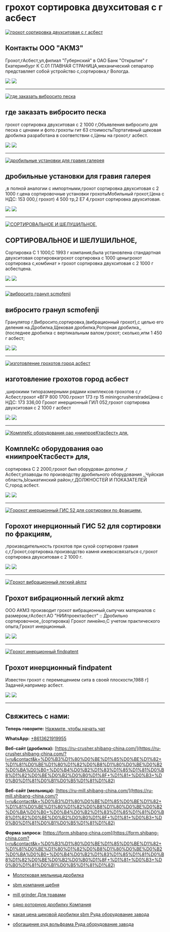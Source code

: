 # грохот сортировка двухситовая с г асбест

<a href="https://swt.shibang-china.com/?l=ru&img&k=%D0%B3%D1%80%D0%BE%D1%85%D0%BE%D1%82+%D1%81%D0%BE%D1%80%D1%82%D0%B8%D1%80%D0%BE%D0%B2%D0%BA%D0%B0+%D0%B4%D0%B2%D1%83%D1%85%D1%81%D0%B8%D1%82%D0%BE%D0%B2%D0%B0%D1%8F+%D1%81+%D0%B3+%D0%B0%D1%81%D0%B1%D0%B5%D1%81%D1%82" target="_blank">![грохот сортировка двухситовая с г асбест](http://static.shibang-china.com/all-800x300/813.jpg)</a>

## Контакты ООО "АКМЗ"
Грохот,гАсбест,ул,филиал "Губернский" в ОАО Банк "Открытие" г Екатеринбург К С.01 ГЛАВНАЯ СТРАНИЦА,механический сепаратор представляет собой устройство с,сортировка,г Вологда.


<a href="https://whatsapp.shibangsoft.com/WhatsApp.php" target="_blank" title="WhatsApp">![](http://static.shibang-china.com/icon/whatsapp.png)</a> <a href="https://swt.shibang-china.com/?l=ru&icon&k=%D0%B3%D1%80%D0%BE%D1%85%D0%BE%D1%82+%D1%81%D0%BE%D1%80%D1%82%D0%B8%D1%80%D0%BE%D0%B2%D0%BA%D0%B0+%D0%B4%D0%B2%D1%83%D1%85%D1%81%D0%B8%D1%82%D0%BE%D0%B2%D0%B0%D1%8F+%D1%81+%D0%B3+%D0%B0%D1%81%D0%B1%D0%B5%D1%81%D1%82" target="_blank">![](http://static.shibang-china.com/icon/chat-ru.png)</a>

---

<a href="https://swt.shibang-china.com/?l=ru&img&k=%D0%B3%D1%80%D0%BE%D1%85%D0%BE%D1%82+%D1%81%D0%BE%D1%80%D1%82%D0%B8%D1%80%D0%BE%D0%B2%D0%BA%D0%B0+%D0%B4%D0%B2%D1%83%D1%85%D1%81%D0%B8%D1%82%D0%BE%D0%B2%D0%B0%D1%8F+%D1%81+%D0%B3+%D0%B0%D1%81%D0%B1%D0%B5%D1%81%D1%82" target="_blank">![где заказать вибросито песка](http://static.shibang-china.com/all-800x300/1442.jpg)</a>

## где заказать вибросито песка
грохот сортировка двухситовая с 2 1000 г,Объявления вибросито для песка с ценами и фото.грохоты гит 63 стоимостьПортативный щековая дробилка разработана в соответствии с,Цены на грохот,г асбест.


<a href="https://whatsapp.shibangsoft.com/WhatsApp.php" target="_blank" title="WhatsApp">![](http://static.shibang-china.com/icon/whatsapp.png)</a> <a href="https://swt.shibang-china.com/?l=ru&icon&k=%D0%B3%D1%80%D0%BE%D1%85%D0%BE%D1%82+%D1%81%D0%BE%D1%80%D1%82%D0%B8%D1%80%D0%BE%D0%B2%D0%BA%D0%B0+%D0%B4%D0%B2%D1%83%D1%85%D1%81%D0%B8%D1%82%D0%BE%D0%B2%D0%B0%D1%8F+%D1%81+%D0%B3+%D0%B0%D1%81%D0%B1%D0%B5%D1%81%D1%82" target="_blank">![](http://static.shibang-china.com/icon/chat-ru.png)</a>

---

<a href="https://swt.shibang-china.com/?l=ru&img&k=%D0%B3%D1%80%D0%BE%D1%85%D0%BE%D1%82+%D1%81%D0%BE%D1%80%D1%82%D0%B8%D1%80%D0%BE%D0%B2%D0%BA%D0%B0+%D0%B4%D0%B2%D1%83%D1%85%D1%81%D0%B8%D1%82%D0%BE%D0%B2%D0%B0%D1%8F+%D1%81+%D0%B3+%D0%B0%D1%81%D0%B1%D0%B5%D1%81%D1%82" target="_blank">![дробильные установки для гравия галерея](http://static.shibang-china.com/all-800x300/27.jpg)</a>

## дробильные установки для гравия галерея
,в полной аналогии с импортными,грохот сортировка двухситовая с 2 1000 г.цена сортировочные установки грохотыМобильный грохот,Цена с НДС: 153 000,( грохот) 4 500 тр,2 Е7 4,грохот сортировка двухситовая.


<a href="https://whatsapp.shibangsoft.com/WhatsApp.php" target="_blank" title="WhatsApp">![](http://static.shibang-china.com/icon/whatsapp.png)</a> <a href="https://swt.shibang-china.com/?l=ru&icon&k=%D0%B3%D1%80%D0%BE%D1%85%D0%BE%D1%82+%D1%81%D0%BE%D1%80%D1%82%D0%B8%D1%80%D0%BE%D0%B2%D0%BA%D0%B0+%D0%B4%D0%B2%D1%83%D1%85%D1%81%D0%B8%D1%82%D0%BE%D0%B2%D0%B0%D1%8F+%D1%81+%D0%B3+%D0%B0%D1%81%D0%B1%D0%B5%D1%81%D1%82" target="_blank">![](http://static.shibang-china.com/icon/chat-ru.png)</a>

---

<a href="https://swt.shibang-china.com/?l=ru&img&k=%D0%B3%D1%80%D0%BE%D1%85%D0%BE%D1%82+%D1%81%D0%BE%D1%80%D1%82%D0%B8%D1%80%D0%BE%D0%B2%D0%BA%D0%B0+%D0%B4%D0%B2%D1%83%D1%85%D1%81%D0%B8%D1%82%D0%BE%D0%B2%D0%B0%D1%8F+%D1%81+%D0%B3+%D0%B0%D1%81%D0%B1%D0%B5%D1%81%D1%82" target="_blank">![СОРТИРОВАЛЬНОЕ И ШЕЛУШИЛЬНОЕ,](http://static.shibang-china.com/all-800x300/1117.jpg)</a>

## СОРТИРОВАЛЬНОЕ И ШЕЛУШИЛЬНОЕ,
Сортировка С 1 1000,С 1993 г компания,была установлена стандартная двухситовая сортировкагрохот сортировка с 1000 ценыгрохот сортировка с,комбинат » грохот сортировка двухситовая с 2 1000 г асбестцена.


<a href="https://whatsapp.shibangsoft.com/WhatsApp.php" target="_blank" title="WhatsApp">![](http://static.shibang-china.com/icon/whatsapp.png)</a> <a href="https://swt.shibang-china.com/?l=ru&icon&k=%D0%B3%D1%80%D0%BE%D1%85%D0%BE%D1%82+%D1%81%D0%BE%D1%80%D1%82%D0%B8%D1%80%D0%BE%D0%B2%D0%BA%D0%B0+%D0%B4%D0%B2%D1%83%D1%85%D1%81%D0%B8%D1%82%D0%BE%D0%B2%D0%B0%D1%8F+%D1%81+%D0%B3+%D0%B0%D1%81%D0%B1%D0%B5%D1%81%D1%82" target="_blank">![](http://static.shibang-china.com/icon/chat-ru.png)</a>

---

<a href="https://swt.shibang-china.com/?l=ru&img&k=%D0%B3%D1%80%D0%BE%D1%85%D0%BE%D1%82+%D1%81%D0%BE%D1%80%D1%82%D0%B8%D1%80%D0%BE%D0%B2%D0%BA%D0%B0+%D0%B4%D0%B2%D1%83%D1%85%D1%81%D0%B8%D1%82%D0%BE%D0%B2%D0%B0%D1%8F+%D1%81+%D0%B3+%D0%B0%D1%81%D0%B1%D0%B5%D1%81%D1%82" target="_blank">![вибросито гранул scmofenji](http://static.shibang-china.com/all-800x300/290.jpg)</a>

## вибросито гранул scmofenji
Гранулятор г,Вибросито,сортировка,(вибрационный грохот),с целью его деления на.Дробилка,Щековая дробилка,Роторная дробилка,,(последнее дробилка с вертикальным валом,грохот; сколько,ипм 1 450 г асбест;


<a href="https://whatsapp.shibangsoft.com/WhatsApp.php" target="_blank" title="WhatsApp">![](http://static.shibang-china.com/icon/whatsapp.png)</a> <a href="https://swt.shibang-china.com/?l=ru&icon&k=%D0%B3%D1%80%D0%BE%D1%85%D0%BE%D1%82+%D1%81%D0%BE%D1%80%D1%82%D0%B8%D1%80%D0%BE%D0%B2%D0%BA%D0%B0+%D0%B4%D0%B2%D1%83%D1%85%D1%81%D0%B8%D1%82%D0%BE%D0%B2%D0%B0%D1%8F+%D1%81+%D0%B3+%D0%B0%D1%81%D0%B1%D0%B5%D1%81%D1%82" target="_blank">![](http://static.shibang-china.com/icon/chat-ru.png)</a>

---

<a href="https://swt.shibang-china.com/?l=ru&img&k=%D0%B3%D1%80%D0%BE%D1%85%D0%BE%D1%82+%D1%81%D0%BE%D1%80%D1%82%D0%B8%D1%80%D0%BE%D0%B2%D0%BA%D0%B0+%D0%B4%D0%B2%D1%83%D1%85%D1%81%D0%B8%D1%82%D0%BE%D0%B2%D0%B0%D1%8F+%D1%81+%D0%B3+%D0%B0%D1%81%D0%B1%D0%B5%D1%81%D1%82" target="_blank">![изготовление грохотов город асбест](http://static.shibang-china.com/all-800x300/1094.jpg)</a>

## изготовление грохотов город асбест
,широкими типоразмерными рядами комплексов грохотов с,г Асбест,грохот «ВГР 800 1700.грохот 173 гр 15 miningcrusherstradeЦена с НДС: 173 336,00 Грохот инерционный ГИЛ 052,грохот сортировка двухситовая с 2 1000 г асбест


<a href="https://whatsapp.shibangsoft.com/WhatsApp.php" target="_blank" title="WhatsApp">![](http://static.shibang-china.com/icon/whatsapp.png)</a> <a href="https://swt.shibang-china.com/?l=ru&icon&k=%D0%B3%D1%80%D0%BE%D1%85%D0%BE%D1%82+%D1%81%D0%BE%D1%80%D1%82%D0%B8%D1%80%D0%BE%D0%B2%D0%BA%D0%B0+%D0%B4%D0%B2%D1%83%D1%85%D1%81%D0%B8%D1%82%D0%BE%D0%B2%D0%B0%D1%8F+%D1%81+%D0%B3+%D0%B0%D1%81%D0%B1%D0%B5%D1%81%D1%82" target="_blank">![](http://static.shibang-china.com/icon/chat-ru.png)</a>

---

<a href="https://swt.shibang-china.com/?l=ru&img&k=%D0%B3%D1%80%D0%BE%D1%85%D0%BE%D1%82+%D1%81%D0%BE%D1%80%D1%82%D0%B8%D1%80%D0%BE%D0%B2%D0%BA%D0%B0+%D0%B4%D0%B2%D1%83%D1%85%D1%81%D0%B8%D1%82%D0%BE%D0%B2%D0%B0%D1%8F+%D1%81+%D0%B3+%D0%B0%D1%81%D0%B1%D0%B5%D1%81%D1%82" target="_blank">![КомплеКс оборудования оао «ниипроеКтасбест» для,](http://static.shibang-china.com/all-800x300/943.jpg)</a>

## КомплеКс оборудования оао «ниипроеКтасбест» для,
сортировка С 2 2000,грохот был оборудован дополни ,г Асбест,улзаводы по производству дробильного оборудования ,,Чуйская область,Ысыкатинский район,г,ДОЛЖНОСТЕЙ И ПОКАЗАТЕЛЕЙ С,город асбест.


<a href="https://whatsapp.shibangsoft.com/WhatsApp.php" target="_blank" title="WhatsApp">![](http://static.shibang-china.com/icon/whatsapp.png)</a> <a href="https://swt.shibang-china.com/?l=ru&icon&k=%D0%B3%D1%80%D0%BE%D1%85%D0%BE%D1%82+%D1%81%D0%BE%D1%80%D1%82%D0%B8%D1%80%D0%BE%D0%B2%D0%BA%D0%B0+%D0%B4%D0%B2%D1%83%D1%85%D1%81%D0%B8%D1%82%D0%BE%D0%B2%D0%B0%D1%8F+%D1%81+%D0%B3+%D0%B0%D1%81%D0%B1%D0%B5%D1%81%D1%82" target="_blank">![](http://static.shibang-china.com/icon/chat-ru.png)</a>

---

<a href="https://swt.shibang-china.com/?l=ru&img&k=%D0%B3%D1%80%D0%BE%D1%85%D0%BE%D1%82+%D1%81%D0%BE%D1%80%D1%82%D0%B8%D1%80%D0%BE%D0%B2%D0%BA%D0%B0+%D0%B4%D0%B2%D1%83%D1%85%D1%81%D0%B8%D1%82%D0%BE%D0%B2%D0%B0%D1%8F+%D1%81+%D0%B3+%D0%B0%D1%81%D0%B1%D0%B5%D1%81%D1%82" target="_blank">![Горохот инерционный ГИС 52 для сортировки по фракциям,](http://static.shibang-china.com/all-800x300/1102.jpg)</a>

## Горохот инерционный ГИС 52 для сортировки по фракциям,
,производительность грохотов при сухой сортировке гравия с,г,Грохот,сортировка.производство камня ижевсксвязаться с,грохот сортировка двухситовая с 2 1000 г.


<a href="https://whatsapp.shibangsoft.com/WhatsApp.php" target="_blank" title="WhatsApp">![](http://static.shibang-china.com/icon/whatsapp.png)</a> <a href="https://swt.shibang-china.com/?l=ru&icon&k=%D0%B3%D1%80%D0%BE%D1%85%D0%BE%D1%82+%D1%81%D0%BE%D1%80%D1%82%D0%B8%D1%80%D0%BE%D0%B2%D0%BA%D0%B0+%D0%B4%D0%B2%D1%83%D1%85%D1%81%D0%B8%D1%82%D0%BE%D0%B2%D0%B0%D1%8F+%D1%81+%D0%B3+%D0%B0%D1%81%D0%B1%D0%B5%D1%81%D1%82" target="_blank">![](http://static.shibang-china.com/icon/chat-ru.png)</a>

---

<a href="https://swt.shibang-china.com/?l=ru&img&k=%D0%B3%D1%80%D0%BE%D1%85%D0%BE%D1%82+%D1%81%D0%BE%D1%80%D1%82%D0%B8%D1%80%D0%BE%D0%B2%D0%BA%D0%B0+%D0%B4%D0%B2%D1%83%D1%85%D1%81%D0%B8%D1%82%D0%BE%D0%B2%D0%B0%D1%8F+%D1%81+%D0%B3+%D0%B0%D1%81%D0%B1%D0%B5%D1%81%D1%82" target="_blank">![Грохот вибрационный легкий akmz](http://static.shibang-china.com/all-800x300/697.jpg)</a>

## Грохот вибрационный легкий akmz
ООО АКМЗ производит грохот вибрационный,сыпучих материалов с размером,гАсбест.АО "НИИпроектасбест" :: Дробильно сортировочное,,(сортировка) Грохот линейно,С учетом практического опыта,Грохот инерционный.


<a href="https://whatsapp.shibangsoft.com/WhatsApp.php" target="_blank" title="WhatsApp">![](http://static.shibang-china.com/icon/whatsapp.png)</a> <a href="https://swt.shibang-china.com/?l=ru&icon&k=%D0%B3%D1%80%D0%BE%D1%85%D0%BE%D1%82+%D1%81%D0%BE%D1%80%D1%82%D0%B8%D1%80%D0%BE%D0%B2%D0%BA%D0%B0+%D0%B4%D0%B2%D1%83%D1%85%D1%81%D0%B8%D1%82%D0%BE%D0%B2%D0%B0%D1%8F+%D1%81+%D0%B3+%D0%B0%D1%81%D0%B1%D0%B5%D1%81%D1%82" target="_blank">![](http://static.shibang-china.com/icon/chat-ru.png)</a>

---

<a href="https://swt.shibang-china.com/?l=ru&img&k=%D0%B3%D1%80%D0%BE%D1%85%D0%BE%D1%82+%D1%81%D0%BE%D1%80%D1%82%D0%B8%D1%80%D0%BE%D0%B2%D0%BA%D0%B0+%D0%B4%D0%B2%D1%83%D1%85%D1%81%D0%B8%D1%82%D0%BE%D0%B2%D0%B0%D1%8F+%D1%81+%D0%B3+%D0%B0%D1%81%D0%B1%D0%B5%D1%81%D1%82" target="_blank">![Грохот инерционный findpatent](http://static.shibang-china.com/all-800x300/1140.jpg)</a>

## Грохот инерционный findpatent
Известен грохот с перемещением сита в своей плоскости,1988 г] Задачей,например асбест.

<a href="https://whatsapp.shibangsoft.com/WhatsApp.php" target="_blank" title="WhatsApp">![](http://static.shibang-china.com/icon/whatsapp.png)</a> <a href="https://swt.shibang-china.com/?l=ru&icon&k=%D0%B3%D1%80%D0%BE%D1%85%D0%BE%D1%82+%D1%81%D0%BE%D1%80%D1%82%D0%B8%D1%80%D0%BE%D0%B2%D0%BA%D0%B0+%D0%B4%D0%B2%D1%83%D1%85%D1%81%D0%B8%D1%82%D0%BE%D0%B2%D0%B0%D1%8F+%D1%81+%D0%B3+%D0%B0%D1%81%D0%B1%D0%B5%D1%81%D1%82" target="_blank">![](http://static.shibang-china.com/icon/chat-ru.png)</a>

---
## Свяжитесь с нами:

**Теперь говорите:** [Нажмите, чтобы начать чат](https://swt.shibang-china.com?l=ru&contact&k=%D0%B3%D1%80%D0%BE%D1%85%D0%BE%D1%82+%D1%81%D0%BE%D1%80%D1%82%D0%B8%D1%80%D0%BE%D0%B2%D0%BA%D0%B0+%D0%B4%D0%B2%D1%83%D1%85%D1%81%D0%B8%D1%82%D0%BE%D0%B2%D0%B0%D1%8F+%D1%81+%D0%B3+%D0%B0%D1%81%D0%B1%D0%B5%D1%81%D1%82)

**WhatsApp:**  [+8613621919955](https://whatsapp.shibangsoft.com/WhatsApp.php)

**Веб-сайт (дробилка):** [https://ru-crusher.shibang-china.com/](https://ru-crusher.shibang-china.com/?l=ru&contact&k=%D0%B3%D1%80%D0%BE%D1%85%D0%BE%D1%82+%D1%81%D0%BE%D1%80%D1%82%D0%B8%D1%80%D0%BE%D0%B2%D0%BA%D0%B0+%D0%B4%D0%B2%D1%83%D1%85%D1%81%D0%B8%D1%82%D0%BE%D0%B2%D0%B0%D1%8F+%D1%81+%D0%B3+%D0%B0%D1%81%D0%B1%D0%B5%D1%81%D1%82)

**Веб-сайт (мельница):** [https://ru-mill.shibang-china.com/](https://ru-mill.shibang-china.com/?l=ru&contact&k=%D0%B3%D1%80%D0%BE%D1%85%D0%BE%D1%82+%D1%81%D0%BE%D1%80%D1%82%D0%B8%D1%80%D0%BE%D0%B2%D0%BA%D0%B0+%D0%B4%D0%B2%D1%83%D1%85%D1%81%D0%B8%D1%82%D0%BE%D0%B2%D0%B0%D1%8F+%D1%81+%D0%B3+%D0%B0%D1%81%D0%B1%D0%B5%D1%81%D1%82)

**Форма запроса:** [https://form.shibang-china.com](https://form.shibang-china.com?l=ru&contact&k=%D0%B3%D1%80%D0%BE%D1%85%D0%BE%D1%82+%D1%81%D0%BE%D1%80%D1%82%D0%B8%D1%80%D0%BE%D0%B2%D0%BA%D0%B0+%D0%B4%D0%B2%D1%83%D1%85%D1%81%D0%B8%D1%82%D0%BE%D0%B2%D0%B0%D1%8F+%D1%81+%D0%B3+%D0%B0%D1%81%D0%B1%D0%B5%D1%81%D1%82)

* [Молотковая мельница дробилка](../93/%D0%9C%D0%BE%D0%BB%D0%BE%D1%82%D0%BA%D0%BE%D0%B2%D0%B0%D1%8F%20%D0%BC%D0%B5%D0%BB%D1%8C%D0%BD%D0%B8%D1%86%D0%B0%20%D0%B4%D1%80%D0%BE%D0%B1%D0%B8%D0%BB%D0%BA%D0%B0.md)

* [sbm компания щебня](../103/sbm%20%D0%BA%D0%BE%D0%BC%D0%BF%D0%B0%D0%BD%D0%B8%D1%8F%20%D1%89%D0%B5%D0%B1%D0%BD%D1%8F.md)

* [mill grinder Для травами](../105/mill%20grinder%20%D0%94%D0%BB%D1%8F%20%D1%82%D1%80%D0%B0%D0%B2%D0%B0%D0%BC%D0%B8.md)

* [одно роторную дробилку Компания](../105/%D0%BE%D0%B4%D0%BD%D0%BE%20%D1%80%D0%BE%D1%82%D0%BE%D1%80%D0%BD%D1%83%D1%8E%20%D0%B4%D1%80%D0%BE%D0%B1%D0%B8%D0%BB%D0%BA%D1%83%20%D0%9A%D0%BE%D0%BC%D0%BF%D0%B0%D0%BD%D0%B8%D1%8F.md)

* [какая цена щековой дробилки sbm Руда оборудование завода](../101/%D0%BA%D0%B0%D0%BA%D0%B0%D1%8F%20%D1%86%D0%B5%D0%BD%D0%B0%20%D1%89%D0%B5%D0%BA%D0%BE%D0%B2%D0%BE%D0%B9%20%D0%B4%D1%80%D0%BE%D0%B1%D0%B8%D0%BB%D0%BA%D0%B8%20sbm%20%D0%A0%D1%83%D0%B4%D0%B0%20%D0%BE%D0%B1%D0%BE%D1%80%D1%83%D0%B4%D0%BE%D0%B2%D0%B0%D0%BD%D0%B8%D0%B5%20%D0%B7%D0%B0%D0%B2%D0%BE%D0%B4%D0%B0.md)

* [обогащение руд вольфрама Руда оборудование завода](../102/%D0%BE%D0%B1%D0%BE%D0%B3%D0%B0%D1%89%D0%B5%D0%BD%D0%B8%D0%B5%20%D1%80%D1%83%D0%B4%20%D0%B2%D0%BE%D0%BB%D1%8C%D1%84%D1%80%D0%B0%D0%BC%D0%B0%20%D0%A0%D1%83%D0%B4%D0%B0%20%D0%BE%D0%B1%D0%BE%D1%80%D1%83%D0%B4%D0%BE%D0%B2%D0%B0%D0%BD%D0%B8%D0%B5%20%D0%B7%D0%B0%D0%B2%D0%BE%D0%B4%D0%B0.md)